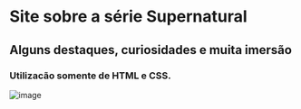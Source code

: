 # Site sobre a série Supernatural
## Alguns destaques, curiosidades e muita imersão
### Utilizacão somente de HTML e CSS.

![image](https://github.com/user-attachments/assets/cb31d398-54fc-4706-bc30-ec9829bce768)
